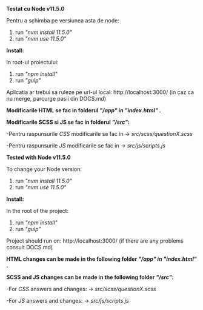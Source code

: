 **Testat cu Node v11.5.0**

Pentru a schimba pe versiunea asta de node:

1. run *"nvm install 11.5.0"*
2. run *"nvm use 11.5.0"*

**Install:**

In root-ul proiectului:

1. run *"npm install"*
2. run *"gulp"*

Aplicatia ar trebui sa ruleze pe url-ul local: http://localhost:3000/
(in caz ca nu merge, parcurge pasii din DOCS.md)


**Modificarile HTML se fac in folderul *"/app" in "index.html"* .**

**Modificarile SCSS si JS se fac in folderul *"/src"*:**

-Pentru raspunsurile *CSS* modificarile se fac in -> *src/scss/questionX.scss*

-Pentru raspunsurile *JS* modificarile se fac in -> *src/js/scripts.js*



**Tested with Node v11.5.0**

To change your Node version:

1. run *"nvm install 11.5.0"*
2. run *"nvm use 11.5.0"*

**Install:**

In the root of the project:

1. run *"npm install"*
2. run *"gulp"*

Project should run on: http://localhost:3000/
(if there are any problems consult DOCS.md)


**HTML changes can be made in the following folder *"/app" in "index.html"* .**

**SCSS and JS changes can be made in the following folder *"/src"*:**

-For *CSS* answers and changes: -> *src/scss/questionX.scss*

-For *JS* answers and changes: -> *src/js/scripts.js*
